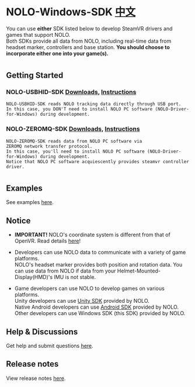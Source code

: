 # NOLO-Windows-SDK [中文](/README_CN.md)
You can use **either** SDK listed below to develop SteamVR drivers and games that support NOLO.\
Both SDKs provide all data from NOLO, including real-time data from headset marker, controllers and base station. **You should choose to incorporate either one into your game(s).**

#
## Getting Started
### NOLO-USBHID-SDK [Downloads](https://github.com/NOLOVR/NOLO-Windows-SDK/tree/master/NOLOVR/NOLO_USBHID_SDK), [Instructions](/HIDGetStarted.md)

    NOLO-USBHID-SDK reads NOLO tracking data directly through USB port.  
    In this case, you DON'T need to install NOLO PC software (NOLO-Driver-for-Windows) during development.

### NOLO-ZEROMQ-SDK [Downloads](https://github.com/NOLOVR/NOLO-Windows-SDK/tree/master/NOLOVR/NOLO_ZEROMQ_SDK), [Instructions](/GetStarted.md)

    NOLO-ZEROMQ-SDK reads data from NOLO PC software via ZEROMQ network transfer protocol.  
    In this case, you'll need to install NOLO PC software (NOLO-Driver-for-Windows) during development.
    Notice that NOLO PC software acquiescently provides steamvr controller driver. 
#
## Examples
See examples [here](https://github.com/NOLOVR/NOLO-Windows-SDK/tree/master/Examples).

## Notice
- **IMPORTANT!** NOLO's coordinate system is different from that of OpenVR. Read details [here](https://github.com/NOLOVR/NOLO-Windows-SDK/blob/master/NOLOVR/NOLO_USBHID_SDK/Notice_EN.pdf)!

- Developers can use NOLO data to communicate with a variety of game platforms.\
NOLO's headset marker provides both position and rotation data. You can use data from NOLO if data from your Helmet-Mounted-Display(HMD)'s IMU is not stable. 

- Game developers can use NOLO to develop games on various platforms.\
Unity developers can use [Unity SDK](https://github.com/NOLOVR/NOLO-Unity-SDK) provided by NOLO.  
Native Android developers can use [Android SDK](https://github.com/NOLOVR/NOLO-Android-SDK) provided by NOLO.\
Other developers can use Windows SDK (this SDK) provided by NOLO. 

## Help & Discussions
Get help and submit questions [here](https://github.com/NOLOVR/NOLO-Windows-SDK/issues).

## Release notes  
View release notes [here](https://github.com/NOLOVR/NOLO-Windows-SDK/releases).